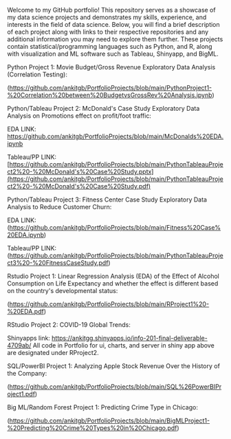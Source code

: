 Welcome to my GitHub portfolio! This repository serves as a showcase of my data science projects and demonstrates my skills, experience, and interests in the field of data science. Below, you will find a brief description of each project along with links to their respective repositories and any additional information you may need to explore them further. These projects contain statistical/programming languages such as Python, and R, along with visualization and ML software such as Tableau, Shinyapp, and BigML.


Python Project 1: Movie Budget/Gross Revenue Exploratory Data Analysis (Correlation Testing): 

(https://github.com/ankitgb/PortfolioProjects/blob/main/PythonProject1-%20Correlation%20between%20BudgetvsGrossRev%20Analysis.ipynb)





Python/Tableau Project 2: McDonald's Case Study Exploratory Data Analysis on Promotions effect on profit/foot traffic: 

EDA LINK: https://github.com/ankitgb/PortfolioProjects/blob/main/McDonalds%20EDA.ipynb 

Tableau/PP LINK: [https://github.com/ankitgb/PortfolioProjects/blob/main/PythonTableauProject2%20-%20McDonald's%20Case%20Study.pptx](https://github.com/ankitgb/PortfolioProjects/blob/main/PythonTableauProject2%20-%20McDonald's%20Case%20Study.pdf)





Python/Tableau Project 3: Fitness Center Case Study Exploratory Data Analysis to Reduce Customer Churn: 

EDA LINK: (https://github.com/ankitgb/PortfolioProjects/blob/main/Fitness%20Case%20EDA.ipynb) 

Tableau/PP LINK:(https://github.com/ankitgb/PortfolioProjects/blob/main/PythonTableauProject3%20-%20FitnessCaseStudy.pdf)





Rstudio Project 1: Linear Regression Analysis (EDA) of the Effect of Alcohol Consumption on Life Expectancy and whether the effect is different based on the country's developmental status: 

(https://github.com/ankitgb/PortfolioProjects/blob/main/RProject1%20-%20EDA.pdf)





RStudio Project 2: COVID-19 Global Trends: 

Shinyapps link: https://ankitgg.shinyapps.io/info-201-final-deliverable-4709ab/
All code in Portfolio for ui, charts, and server in shiny app above are designated under RProject2.





SQL/PowerBI Project 1: Analyzing Apple Stock Revenue Over the History of the Company: 

(https://github.com/ankitgb/PortfolioProjects/blob/main/SQL%26PowerBIProject1.pdf)





Big ML/Random Forest Project 1: Predicting Crime Type in Chicago:

(https://github.com/ankitgb/PortfolioProjects/blob/main/BigMLProject1-%20Predicting%20Crime%20Types%20in%20Chicago.pdf)



